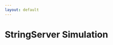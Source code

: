 ```yaml
---
layout: default
---
```


# StringServer Simulation

<div id="output"></div>

<script>
    // Load previous messages from localStorage
    let messages = JSON.parse(localStorage.getItem("messages") || "[]");

    function displayMessages() {
        const displayText = messages.map((message, index) => `${index + 1}. ${message}`).join("<br>");
        document.getElementById('output').innerHTML = displayText;
    }

    function handleRequest() {
        const currentPath = window.location.pathname;
        const urlParams = new URLSearchParams(window.location.search);
        const message = urlParams.get('s');

        if (currentHash.endsWith("add-message") && message) {
            messages.push(message);
            // Save updated messages to localStorage
            localStorage.setItem("messages", JSON.stringify(messages));
            displayMessages();
        } else {
            displayMessages();
        }
    }

    handleRequest();
</script>
